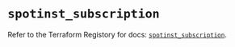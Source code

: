 # `spotinst_subscription`

Refer to the Terraform Registory for docs: [`spotinst_subscription`](https://registry.terraform.io/providers/spotinst/spotinst/1.130.0/docs/resources/subscription).
